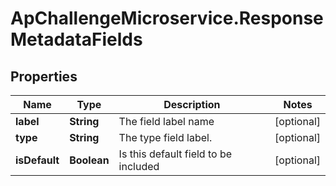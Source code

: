 # ApChallengeMicroservice.ResponseMetadataFields

## Properties
Name | Type | Description | Notes
------------ | ------------- | ------------- | -------------
**label** | **String** | The field label name | [optional] 
**type** | **String** | The type field label. | [optional] 
**isDefault** | **Boolean** | Is this default field to be included | [optional] 


